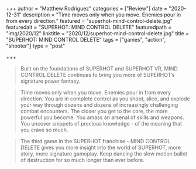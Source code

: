 +++
author = "Matthew Rodriguez"
categories = ["Review"]
date = "2020-12-31"
description = "Time moves only when you move. Enemies pour in from every direction."
featured = "superhot-mind-control-delete.jpg"
featuredalt = "SUPERHOT: MIND CONTROL DELETE"
featuredpath = "img/2020/12"
linktitle = "2020/12/superhot-mind-control-delete.jpg"
title = "SUPERHOT: MIND CONTROL DELETE"
tags = ["games", "action", "shooter"]
type = "post"

+++

> Built on the foundations of SUPERHOT and SUPERHOT VR, MIND CONTROL DELETE continues to bring you more of SUPERHOT’s signature power fantasy.

> Time moves only when you move. Enemies pour in from every direction. You are in complete control as you shoot, slice, and explode your way through dozens and dozens of increasingly challenging combat encounters. The closer you get to the core, the more powerful you become. You amass an arsenal of skills and weapons. You uncover snippets of precious knowledge - of the meaning that you crave so much.

> The third game in the SUPERHOT franchise - MIND CONTROL DELETE gives you more insight into the world of SUPERHOT, more story, more signature gameplay. Keep dancing the slow motion ballet of destruction for so much longer than ever before.
